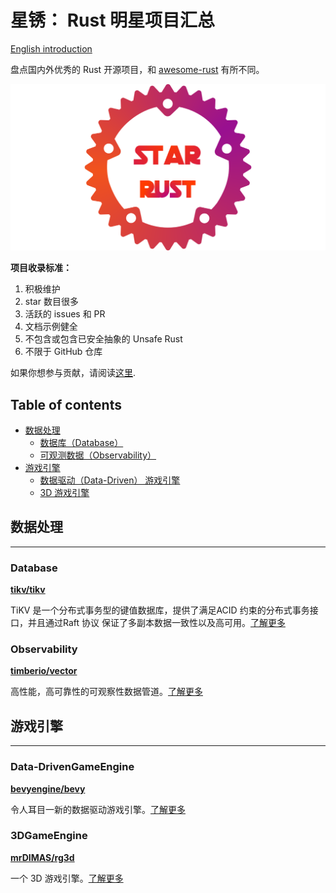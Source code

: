 # 星锈： Rust 明星项目汇总

[English introduction](README.md)

盘点国内外优秀的 Rust 开源项目，和 [awesome-rust](https://awesome-rust.com/) 有所不同。

![img](images/star-rust.png)

**项目收录标准：**

1. 积极维护
2. star 数目很多
3. 活跃的 issues 和 PR
4. 文档示例健全
5. 不包含或包含已安全抽象的 Unsafe Rust 
6. 不限于 GitHub 仓库

如果你想参与贡献，请阅读[这里](CONTRIBUTING_ZH.md).

## Table of contents

- [数据处理](#data)
    - [数据库（Database）](#database)
    - [可观测数据（Observability）](#observability)
- [游戏引擎](#GameEngine)
    - [数据驱动（Data-Driven） 游戏引擎](#Data-DrivenGameEngine)
    - [3D 游戏引擎](#3DGameEngine)


## 数据处理

---

### Database

**[tikv/tikv](https://github.com/tikv/tikv)**

TiKV 是一个分布式事务型的键值数据库，提供了满足ACID 约束的分布式事务接口，并且通过Raft 协议 保证了多副本数据一致性以及高可用。[了解更多](zh/Data/tikv.md)

### Observability

**[timberio/vector](https://github.com/timberio/vector)**

高性能，高可靠性的可观察性数据管道。[了解更多](zh/Data/vector.md)


## 游戏引擎

---

### Data-DrivenGameEngine

**[bevyengine/bevy](https://github.com/bevyengine/bevy)**

令人耳目一新的数据驱动游戏引擎。[了解更多](zh/GameEngine/bevy.md)

### 3DGameEngine

**[mrDIMAS/rg3d](https://github.com/mrDIMAS/rg3d)**

一个 3D 游戏引擎。[了解更多](zh/GameEngine/rg3d.md)